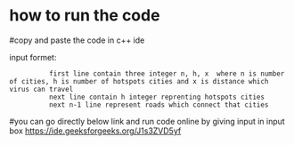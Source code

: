 # how to run the code

#copy and paste the code in c++ ide

input formet: 
              
              first line contain three integer n, h, x  where n is number of cities, h is number of hotspots cities and x is distance which virus can travel
              next line contain h integer reprenting hotspots cities
              next n-1 line represent roads which connect that cities
              




#you can go directly below link and run code online by giving input in input box
https://ide.geeksforgeeks.org/J1s3ZVD5yf



